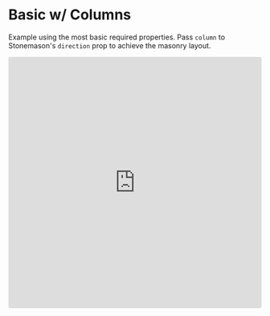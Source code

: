 # Basic w/ Columns

Example using the most basic required properties.  Pass `column` to Stonemason's `direction` prop to achieve the masonry layout.

<iframe src="https://codesandbox.io/embed/r09k1xj614?hidenavigation=1&view=preview" style="width:100%; height:500px; border:0; border-radius: 4px; overflow:hidden;" sandbox="allow-modals allow-forms allow-popups allow-scripts allow-same-origin"></iframe>
